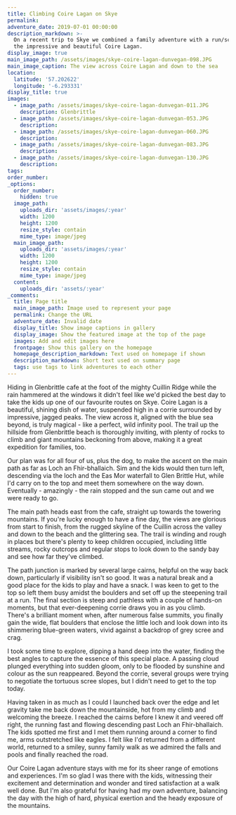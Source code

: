 ```yaml
---
title: Climbing Coire Lagan on Skye
permalink:
adventure_date: 2019-07-01 00:00:00
description_markdown: >-
  On a recent trip to Skye we combined a family adventure with a run/scramble to
  the impressive and beautiful Coire Lagan.
display_image: true
main_image_path: /assets/images/skye-coire-lagan-dunvegan-098.JPG
main_image_caption: The view across Coire Lagan and down to the sea
location:
  latitude: '57.202622'
  longitude: '-6.293331'
display_title: true
images:
  - image_path: /assets/images/skye-coire-lagan-dunvegan-011.JPG
    description: Glenbrittle
  - image_path: /assets/images/skye-coire-lagan-dunvegan-053.JPG
    description:
  - image_path: /assets/images/skye-coire-lagan-dunvegan-060.JPG
    description:
  - image_path: /assets/images/skye-coire-lagan-dunvegan-083.JPG
    description:
  - image_path: /assets/images/skye-coire-lagan-dunvegan-130.JPG
    description:
tags:
order_number:
_options:
  order_number:
    hidden: true
  image_path:
    uploads_dir: 'assets/images/:year'
    width: 1200
    height: 1200
    resize_style: contain
    mime_type: image/jpeg
  main_image_path:
    uploads_dir: 'assets/images/:year'
    width: 1200
    height: 1200
    resize_style: contain
    mime_type: image/jpeg
  content:
    uploads_dir: 'assets/:year'
_comments:
  title: Page title
  main_image_path: Image used to represent your page
  permalink: Change the URL
  adventure_date: Invalid date
  display_title: Show image captions in gallery
  display_image: Show the featured image at the top of the page
  images: Add and edit images here
  frontpage: Show this gallery on the homepage
  homepage_description_markdown: Text used on homepage if shown
  description_markdown: Short text used on summary page
  tags: use tags to link adventures to each other
---
```


Hiding in Glenbrittle cafe at the foot of the mighty Cuillin Ridge while the rain hammered at the windows it didn't feel like we'd picked the best day to take the kids up one of our favourite routes on Skye. Coire Lagan is a beautiful, shining dish of water, suspended high in a corrie surrounded by impressive, jagged peaks. The view across it, aligned with the blue sea beyond, is truly magical - like a perfect, wild infinity pool. The trail up the hillside from Glenbrittle beach is thoroughly inviting, with plenty of rocks to climb and giant mountains beckoning from above, making it a great expedition for families, too.

Our plan was for all four of us, plus the dog, to make the ascent on the main path as far as Loch an Fhir-bhallaich. Sim and the kids would then turn left, descending via the loch and the Eas Mor waterfall to Glen Brittle Hut, while I'd carry on to the top and meet them somewhere on the way down. Eventually - amazingly - the rain stopped and the sun came out and we were ready to go.

The main path heads east from the cafe, straight up towards the towering mountains. If you're lucky enough to have a fine day, the views are glorious from start to finish, from the rugged skyline of the Cuillin across the valley and down to the beach and the glittering sea. The trail is winding and rough in places but there's plenty to keep children occupied, including little streams, rocky outcrops and regular stops to look down to the sandy bay and see how far they've climbed.

The path junction is marked by several large cairns, helpful on the way back down, particularly if visibility isn't so good. It was a natural break and a good place for the kids to play and have a snack. I was keen to get to the top so left them busy amidst the boulders and set off up the steepening trail at a run. The final section is steep and pathless with a couple of hands-on moments, but that ever-deepening corrie draws you in as you climb. There's a brilliant moment when, after numerous false summits, you finally gain the wide, flat boulders that enclose the little loch and look down into its shimmering blue-green waters, vivid against a backdrop of grey scree and crag.

I took some time to explore, dipping a hand deep into the water, finding the best angles to capture the essence of this special place. A passing cloud plunged everything into sudden gloom, only to be flooded by sunshine and colour as the sun reappeared. Beyond the corrie, several groups were trying to negotiate the tortuous scree slopes, but I didn't need to get to the top today.

Having taken in as much as I could I launched back over the edge and let gravity take me back down the mountainside, hot from my climb and welcoming the breeze. I reached the cairns before I knew it and veered off right, the running fast and flowing descending past Loch an Fhir-bhallaich. The kids spotted me first and I met them running around a corner to find me, arms outstretched like eagles. I felt like I'd returned from a different world, returned to a smiley, sunny family walk as we admired the falls and pools and finally reached the road.

Our Coire Lagan adventure stays with me for its sheer range of emotions and experiences. I'm so glad I was there with the kids, witnessing their excitement and determination and wonder and tired satisfaction at a walk well done. But I'm also grateful for having had my own adventure, balancing the day with the high of hard, physical exertion and the heady exposure of the mountains.